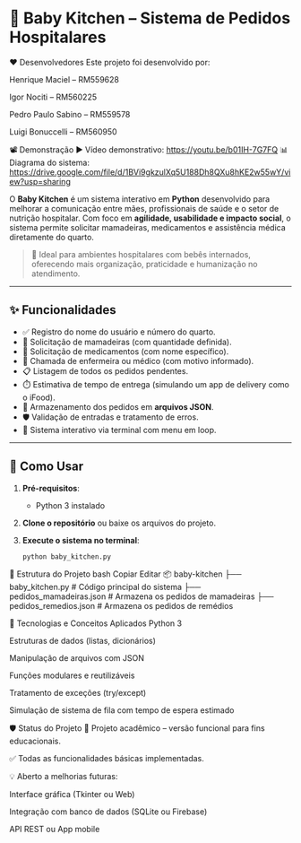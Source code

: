 # 👶 Baby Kitchen – Sistema de Pedidos Hospitalares

❤️ Desenvolvedores
Este projeto foi desenvolvido por:

Henrique Maciel – RM559628

Igor Nociti – RM560225

Pedro Paulo Sabino – RM559578

Luigi Bonuccelli – RM560950



📽️ Demonstração
▶️ Vídeo demonstrativo: https://youtu.be/b01IH-7G7FQ
📊 Diagrama do sistema: https://drive.google.com/file/d/1BVi9gkzulXq5U188Dh8QXu8hKE2w55wY/view?usp=sharing

O **Baby Kitchen** é um sistema interativo em **Python** desenvolvido para melhorar a comunicação entre mães, profissionais de saúde e o setor de nutrição hospitalar. Com foco em **agilidade, usabilidade e impacto social**, o sistema permite solicitar mamadeiras, medicamentos e assistência médica diretamente do quarto.

> 🏥 Ideal para ambientes hospitalares com bebês internados, oferecendo mais organização, praticidade e humanização no atendimento.

---

## ✨ Funcionalidades

- ✅ Registro do nome do usuário e número do quarto.
- 🍼 Solicitação de mamadeiras (com quantidade definida).
- 💊 Solicitação de medicamentos (com nome específico).
- 🚨 Chamada de enfermeira ou médico (com motivo informado).
- 📋 Listagem de todos os pedidos pendentes.
- ⏱️ Estimativa de tempo de entrega (simulando um app de delivery como o iFood).
- 💾 Armazenamento dos pedidos em **arquivos JSON**.
- 🛡️ Validação de entradas e tratamento de erros.
- 🔁 Sistema interativo via terminal com menu em loop.

---

## 🚀 Como Usar

1. **Pré-requisitos**:
   - Python 3 instalado

2. **Clone o repositório** ou baixe os arquivos do projeto.

3. **Execute o sistema no terminal**:

   ```bash
   python baby_kitchen.py
📁 Estrutura do Projeto
bash
Copiar
Editar
📦 baby-kitchen
├── baby_kitchen.py              # Código principal do sistema
├── pedidos_mamadeiras.json      # Armazena os pedidos de mamadeiras
├── pedidos_remedios.json        # Armazena os pedidos de remédios

🧠 Tecnologias e Conceitos Aplicados
Python 3

Estruturas de dados (listas, dicionários)

Manipulação de arquivos com JSON

Funções modulares e reutilizáveis

Tratamento de exceções (try/except)

Simulação de sistema de fila com tempo de espera estimado

🛡️ Status do Projeto
🚧 Projeto acadêmico – versão funcional para fins educacionais.

✅ Todas as funcionalidades básicas implementadas.

💡 Aberto a melhorias futuras:

Interface gráfica (Tkinter ou Web)

Integração com banco de dados (SQLite ou Firebase)

API REST ou App mobile
